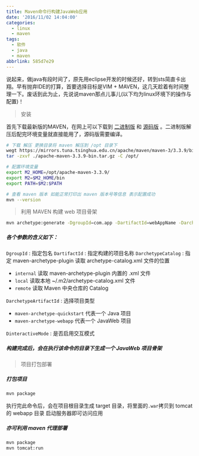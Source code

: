 ```yaml
---
title: Maven命令行构建JavaWeb应用
date: '2016/11/02 14:04:00'
categories:
  - linux
  - maven
tags:
  - 软件
  - java
  - maven
abbrlink: 585d7e29
---
```

说起来，做java有段时间了，原先用eclipse开发的时候还好，转到sts简直卡出翔。早有抛弃IDE的打算，首要选择目标是VIM + MAVEN，这几天趁着有时间整理一下。废话到此为止，先说说maven那点儿事儿(以下均为linux环境下的操作与配置)！

>安装

首先下载最新版的MAVEN，在网上可以下载到 [二进制版](https://mirrors.tuna.tsinghua.edu.cn/apache/maven/maven-3/3.3.9/binaries/apache-maven-3.3.9-bin.tar.gz "下载maven二进制版") 和 [源码版](https://mirrors.tuna.tsinghua.edu.cn/apache/maven/maven-3/3.3.9/source/apache-maven-3.3.9-src.tar.gz "下载maven源码版") 。二进制版解压后配完环境变量就直接能用了，源码版需要编译。
<!-- more -->
```bash
# 下载 解压 更换目录将 maven 解压到 /opt 目录下
wegt https://mirrors.tuna.tsinghua.edu.cn/apache/maven/maven-3/3.3.9/binaries/apache-maven-3.3.9-bin.tar.gz
tar -zxvf ./apache-maven-3.3.9-bin.tar.gz -C /opt/

# 配置环境变量
export M2_HOME=/opt/apache-maven-3.3.9/
export M2=$M2_HOME/bin
export PATH=$M2:$PATH

# 查看 maven 版本 如能正常打印出 maven 版本号等信息 表示配置成功
mvn --version
```

>利用 MAVEN 构建 web 项目骨架

```bash
mvn archetype:generate -DgroupId=com.app -DartifactId=webAppName -DarchetypeArtifactId=maven-archetype-webapp -DinteractivMode=false -DarchetypeCatalog=internal
```
##### 各个参数的含义如下：
`DgroupId` : 指定包名
`DartifactId` : 指定构建的项目名称
`DarchetypeCatalog` : 指定 maven-archetype-plugin 读取 archetype-catalog.xml 文件的位置
- `internal` 读取 maven-archetype-plugin 内置的 .xml 文件
- `local` 读取本地 ~/.m2/archetype-catalog.xml 文件 
- `remote` 读取 Maven 中央仓库的 Catalog

`DarchetypeArtifactId` : 选择项目类型
- `maven-archetype-quickstart` 代表一个 Java 项目
- `maven-archetype-webapp` 代表一个 JavaWeb 项目

`DinteractiveMode` : 是否启用交互模式


##### 构建完成后，会在执行该命令的目录下生成一个 JavaWeb 项目骨架

>项目打包部署

##### 打包项目
```bash
mvn package
```
执行完此命令后，会在项目根目录生成 target 目录，将里面的`.war`拷贝到 tomcat 的 webapp 目录 启动服务器即可访问应用

##### 亦可利用 maven 代理部署
```bash
mvn package
mvn tomcat:run
```
